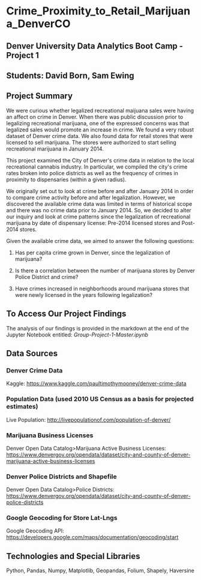 # Crime_Proximity_to_Retail_Marijuana_DenverCO
## Denver University Data Analytics Boot Camp - Project 1
## Students: David Born, Sam Ewing

## Project Summary
We were curious whether legalized recreational maijuana sales were having an affect on crime in Denver. When there was public discussion prior to legalizing recreational marijuana, one of the expressed concerns was that legalized sales would promote an increase in crime. We found a very robust dataset of Denver crime data. We also found data for retail stores that were licensed to sell marijuana. The stores were authorized to start selling recreational marijuana in January 2014.

This project examined the City of Denver's crime data in relation to the local recreational cannabis industry. In particular, we compiled the city's crime rates  broken into police districts as well as the frequency of crimes in proximity to dispensaries (within a given radius). 

We originally set out to look at crime before and after January 2014 in order to compare crime activity before and after legalization. However, we discovered the available crime data was limited in terms of historical scope and there was no crime data prior to January 2014. So, we decided to alter our inquiry and look at crime patterns since the legalization of recreational marijuana by date of dispensary license: Pre-2014 licensed stores and Post-2014 stores.

Given the available crime data, we aimed to answer the following questions:

1) Has per capita crime grown in Denver, since the legalization of marijuana?

2) Is there a correlation between the number of marijuana stores by Denver Police District and crime?

3) Have crimes increased in neighborhoods around marijuana stores that were newly licensed in the years following legalization?


## To Access Our Project Findings
The analysis of our findings is provided in the markdown at the end of the Jupyter Notebook entitled: *Group-Project-1-Master.ipynb*


## Data Sources
### Denver Crime Data 
Kaggle: https://www.kaggle.com/paultimothymooney/denver-crime-data 

### Population Data (used 2010 US Census as a basis for projected estimates)
Live Population: http://livepopulationof.com/population-of-denver/

### Marijuana Business Licenses
Denver Open Data Catalog>Marijuana Active Business Licenses: https://www.denvergov.org/opendata/dataset/city-and-county-of-denver-marijuana-active-business-licenses

### Denver Police Districts and Shapefile
Denver Open Data Catalog>Police Districts: https://www.denvergov.org/opendata/dataset/city-and-county-of-denver-police-districts

### Google Geocoding for Store Lat-Lngs
Google Geocoding API: https://developers.google.com/maps/documentation/geocoding/start


## Technologies and Special Libraries
Python, Pandas, Numpy, Matplotlib, Geopandas, Folium, Shapely, Haversine
